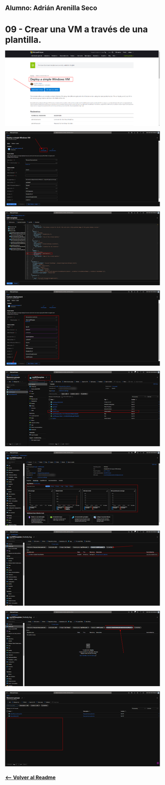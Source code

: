 ## Alumno: Adrián Arenilla Seco

# 09 - Crear una VM a través de una plantilla.

![](Evidencias/09a-VMTemplate.png)

![](Evidencias/09b-VMTemplate.png)

![](Evidencias/09c-VMTemplate.png)

![](Evidencias/09d-VMTemplate.png)

![](Evidencias/09e-VMTemplate.png)

![](Evidencias/09f-VMTemplate.png)

![](Evidencias/09g-VMTemplate.png)

![](Evidencias/09h-VMTemplate.png)

![](Evidencias/09i-VMTemplate.png)


### [<-- Volver al Readme](../../readme.md)


